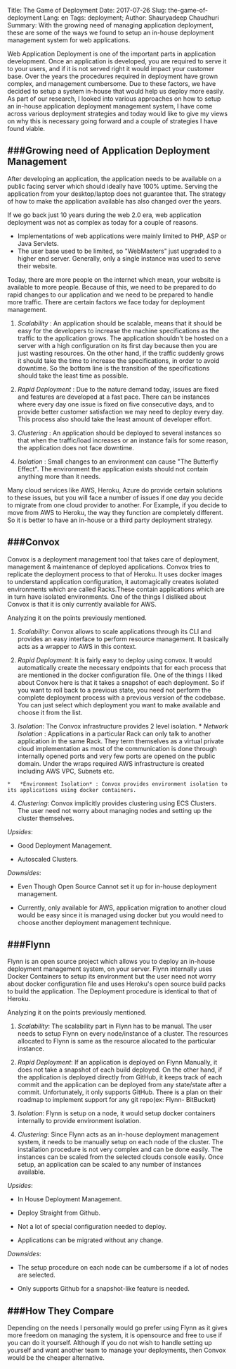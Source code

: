 Title: The Game of Deployment
Date: 2017-07-26
Slug: the-game-of-deployment
Lang: en
Tags: deployment;
Author: Shauryadeep Chaudhuri
Summary: With the growing need of managing application deployment, these are some of the ways we found to setup an in-house deployment management system for web applications.

Web Application Deployment is one of the important parts in application development. Once an application is developed, you are required to serve it to your users, and if it is not served right it would impact your customer base.  Over the years the procedures required in deployment have grown complex, and management cumbersome. 
Due to these factors, we have decided to setup a system in-house that would help us deploy more easily. As part of our research, I looked into various approaches on how to setup an in-house application deployment management system, I have come across various deployment strategies and today would like to give my views on why this is necessary going forward and a couple of strategies I have found viable.

###Growing need of Application Deployment Management
-----
After developing an application, the application needs to be available on a public facing server which should ideally have 100% uptime. Serving the application from your desktop/laptop does not guarantee that. The strategy of how to make the application available has also changed over the years.

If we go back just 10 years during the web 2.0 era, web application deployment was not as complex as today for a couple of reasons.

*   Implementations of web applications were mainly limited to PHP, ASP or Java Servlets.
*   The user base used to be limited, so "WebMasters" just upgraded to a higher end server. Generally, only a single instance was used to serve their website.

Today, there are more people on the internet which mean,  your website is available to more people. Because of this, we need to be prepared to do rapid changes to our application and we need to be prepared to handle more traffic. There are certain factors we face today for deployment management.

1.   *Scalability* :  An application should be scalable, means that it should be easy for the developers to increase the machine specifications as the traffic to the application grows. The application shouldn't be hosted on a server with a high configuration on its first day because then you are just wasting resources. On the other hand, if the traffic suddenly grows it should take the time to increase the specifications, in order to avoid downtime. So the bottom line is the transition of the specifications should take the least time as possible.

2.   *Rapid Deployment* : Due to the nature demand today, issues are fixed and features are developed at a fast pace. There can be instances where every day one issue is fixed on five consecutive days, and to provide better customer satisfaction we may need to deploy every day. This process also should take the least amount of developer effort.


3.   *Clustering* :  An application should be deployed to several instances so that when the traffic/load increases or an instance fails for some reason, the application does not face downtime. 

4.   *Isolation* :  Small changes to an environment can cause "The Butterfly Effect". The environment the application exists should not contain anything more than it needs.

Many cloud services like AWS, Heroku, Azure do provide certain solutions to these issues, but you will face a number of issues if one day you decide to migrate from one cloud provider to another. For Example, if you decide to move from AWS to Heroku, the way they function are completely different. So it is better to have an in-house or a third party deployment strategy.


###Convox
-----
Convox is a deployment management tool that takes care of deployment, management & maintenance of deployed applications.
Convox tries to replicate the deployment process to that of Heroku. It uses docker images to understand application configuration, it automagically creates isolated environments which are called Racks.These contain applications which are in turn have isolated environments. One of the things I disliked about Convox is that it is only currently available for AWS.

Analyzing it on the points previously mentioned.

1.   *Scalability*:  Convox allows to scale applications through its CLI and provides an easy interface to perform resource management. It basically acts as a wrapper to AWS in this context.

2.   *Rapid Deployment*:  It is fairly easy to deploy using convox. It would automatically create the necessary endpoints that for each process that are mentioned in the docker configuration file. One of the things I liked about Convox here is that it takes a snapshot of each deployment. So if you want to roll back to a previous state, you need not perform the complete deployment process with a previous version of the codebase. You can just select which deployment you want to make available and choose it from the list.


3.   *Isolation*:  The Convox infrastructure provides 2 level isolation.
	*   *Network Isolation* : Applications in a particular Rack can only talk to another application in the same Rack. They term themselves as a virtual private cloud implementation as most of the communication is done through internally opened ports and very few ports are opened on the public domain. Under the wraps required AWS infrastructure is created including AWS VPC, Subnets etc.

	*   *Environment Isolation* : Convox provides environment isolation to its applications using docker containers.


4.   *Clustering*:  Convox implicitly provides clustering using ECS Clusters. The user need not worry about managing nodes and setting up the cluster themselves.




*Upsides*: 

* Good Deployment Management.

* Autoscaled Clusters.

*Downsides*: 

* Even Though Open Source Cannot set it up for in-house deployment management.

* Currently, only available for AWS, application migration to another cloud would be easy since it is managed using docker but you would need to choose another deployment management technique.

###Flynn
-----
Flynn is an open source project which allows you to deploy an in-house deployment management system, on your server. Flynn internally uses Docker Containers to setup its environment but the user need not worry about docker configuration file and uses Heroku's open source build packs to build the application. The Deployment procedure is identical to that of Heroku.

Analyzing it on the points previously mentioned.

1. *Scalability*:  The scalability part in Flynn has to be manual. The user needs to setup Flynn on every node/instance of a cluster. The resources allocated to Flynn is same as the resource allocated to the particular instance.

2. *Rapid Deployment*:  If an application is deployed on Flynn Manually, it does not take a snapshot of each build deployed. On the other hand, if the application is deployed directly from GitHub, it keeps track of each commit and the application can be deployed from any state/state after a commit.  Unfortunately, it only supports GitHub. There is a plan on their roadmap to implement support for any git repo(ex: Flynn- BitBucket)

3. *Isolation*: Flynn is setup on a node, it would setup docker containers internally to provide environment isolation. 

4. *Clustering*:  Since Flynn acts as an in-house deployment management system, it needs to be manually setup on each node of the cluster. The installation procedure is not very complex and can be done easily. The instances can be scaled from the selected clouds console easily. Once setup, an application can be scaled to any number of instances available.

*Upsides*: 

* In House Deployment Management.

* Deploy Straight from Github.

* Not a lot of special configuration needed to deploy.

* Applications can be migrated without any change.

*Downsides*: 

* The setup procedure on each node can be cumbersome if a lot of nodes are selected.

* Only supports Github for a snapshot-like feature is needed.

###How They Compare
-----
Depending on the needs I personally would go prefer using Flynn as it gives more
freedom on managing the system, it is opensource and free to use if you can do it
yourself. Although if you do not wish to handle setting up yourself and want another
team to manage your deployments, then Convox would be the cheaper alternative.
